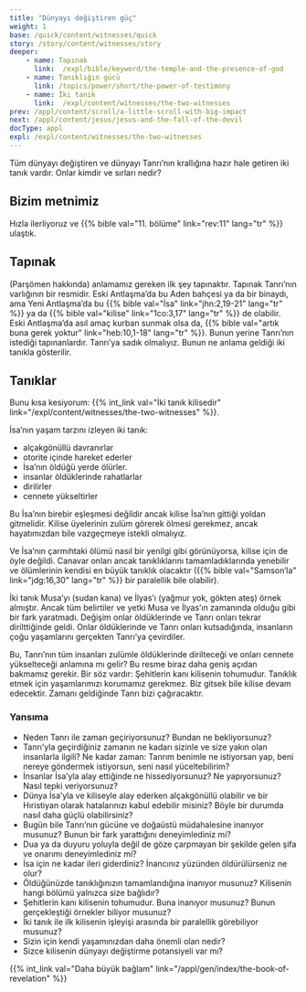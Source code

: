 ```yaml
---
title: "Dünyayı değiştiren güç"
weight: 1
base: /quick/content/witnesses/quick
story: /story/content/witnesses/story
deeper:
    - name: Tapınak
      link:  /expl/bible/keyword/the-temple-and-the-presence-of-god
    - name: Tanıklığın gücü
      link: /topics/power/short/the-power-of-testimony
    - name: İki tanık
      link:  /expl/content/witnesses/the-two-witnesses
prev: /appl/content/scroll/a-little-scroll-with-big-impact
next: /appl/content/jesus/jesus-and-the-fall-of-the-devil
docType: appl
expl: /expl/content/witnesses/the-two-witnesses
---
```


Tüm dünyayı değiştiren ve dünyayı Tanrı’nın krallığına hazır hale getiren iki tanık vardır. Onlar kimdir ve sırları nedir?

## Bizim metnimiz

<a name="743a"></a>
Hızla ilerliyoruz ve {{% bible val="11. bölüme" link="rev:11" lang="tr" %}} ulaştık.

## Tapınak

<a name="381b"></a>
(Parşömen hakkında) anlamamız gereken ilk şey tapınaktır. Tapınak Tanrı’nın varlığının bir resmidir. Eski Antlaşma’da bu Aden bahçesi ya da bir binaydı, ama Yeni Antlaşma’da bu {{% bible val="İsa" link="jhn:2,19-21" lang="tr" %}} ya da {{% bible val="kilise" link="1co:3,17" lang="tr" %}} de olabilir. Eski Antlaşma’da asıl amaç kurban sunmak olsa da, {{% bible val="artık buna gerek yoktur" link="heb:10,1-18" lang="tr" %}}. Bunun yerine Tanrı’nın istediği tapınanlardır. Tanrı’ya sadık olmalıyız. Bunun ne anlama geldiği iki tanıkla gösterilir.

## Tanıklar

<a name="2470"></a>
Bunu kısa kesiyorum: {{% int_link val="İki tanık kilisedir" link="/expl/content/witnesses/the-two-witnesses" %}}.

İsa’nın yaşam tarzını izleyen iki tanık:

- alçakgönüllü davranırlar
- otorite içinde hareket ederler
- İsa’nın öldüğü yerde ölürler.
- insanlar öldüklerinde rahatlarlar
- dirilirler
- cennete yükseltirler

Bu İsa’nın birebir eşleşmesi değildir ancak kilise İsa’nın gittiği yoldan gitmelidir. Kilise üyelerinin zulüm görerek ölmesi gerekmez, ancak hayatımızdan bile vazgeçmeye istekli olmalıyız.

Ve İsa’nın çarmıhtaki ölümü nasıl bir yenilgi gibi görünüyorsa, kilise için de öyle değildi. Canavar onları ancak tanıklıklarını tamamladıklarında yenebilir ve ölümlerinin kendisi en büyük tanıklık olacaktır ({{% bible val="Samson’la" link="jdg:16,30" lang="tr" %}} bir paralellik bile olabilir).

İki tanık Musa’yı (sudan kana) ve İlyas’ı (yağmur yok, gökten ateş) örnek almıştır. Ancak tüm belirtiler ve yetki Musa ve İlyas’ın zamanında olduğu gibi bir fark yaratmadı. Değişim onlar öldüklerinde ve Tanrı onları tekrar dirilttiğinde geldi. Onlar öldüklerinde ve Tanrı onları kutsadığında, insanların çoğu yaşamlarını gerçekten Tanrı’ya çevirdiler.

Bu, Tanrı’nın tüm insanları zulümle öldüklerinde dirilteceği ve onları cennete yükselteceği anlamına mı gelir? Bu resme biraz daha geniş açıdan bakmamız gerekir. Bir söz vardır: Şehitlerin kanı kilisenin tohumudur. Tanıklık etmek için yaşamlarımızı korumamız gerekmez. Biz gitsek bile kilise devam edecektir. Zamanı geldiğinde Tanrı bizi çağıracaktır.

### Yansıma

<a name="354c"></a>
- Neden Tanrı ile zaman geçiriyorsunuz? Bundan ne bekliyorsunuz?
- Tanrı’yla geçirdiğiniz zamanın ne kadarı sizinle ve size yakın olan insanlarla ilgili? Ne kadar zaman: Tanrım benimle ne istiyorsan yap, beni nereye göndermek istiyorsun, seni nasıl yüceltebilirim?
- İnsanlar İsa’yla alay ettiğinde ne hissediyorsunuz? Ne yapıyorsunuz? Nasıl tepki veriyorsunuz?
- Dünya İsa’yla ve kiliseyle alay ederken alçakgönüllü olabilir ve bir Hıristiyan olarak hatalarınızı kabul edebilir misiniz? Böyle bir durumda nasıl daha güçlü olabilirsiniz?
- Bugün bile Tanrı’nın gücüne ve doğaüstü müdahalesine inanıyor musunuz? Bunun bir fark yarattığını deneyimlediniz mi?
- Dua ya da duyuru yoluyla değil de göze çarpmayan bir şekilde gelen şifa ve onarımı deneyimlediniz mi?
- İsa için ne kadar ileri giderdiniz? İnancınız yüzünden öldürülürseniz ne olur?
- Öldüğünüzde tanıklığınızın tamamlandığına inanıyor musunuz? Kilisenin hangi bölümü yalnızca size bağlıdır?
- Şehitlerin kanı kilisenin tohumudur. Buna inanıyor musunuz? Bunun gerçekleştiği örnekler biliyor musunuz?
- İki tanık ile ilk kilisenin işleyişi arasında bir paralellik görebiliyor musunuz?
- Sizin için kendi yaşamınızdan daha önemli olan nedir?
- Sizce kilisenin dünyayı değiştirme potansiyeli var mı?

{{% int_link val="Daha büyük bağlam" link="/appl/gen/index/the-book-of-revelation" %}}
